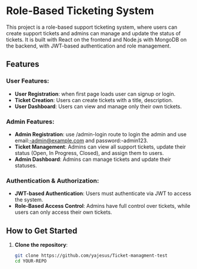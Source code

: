 # Role-Based Ticketing System

This project is a role-based support ticketing system, where users can create support tickets and admins can manage and update the status of tickets. It is built with React on the frontend and Node.js with MongoDB on the backend, with JWT-based authentication and role management.

## Features

### User Features:

- **User Registration**: when first page loads user can signup or login.
- **Ticket Creation**: Users can create tickets with a title, description.
- **User Dashboard**: Users can view and manage only their own tickets.

### Admin Features:

- **Admin Registration**: use /admin-login route to login the admin and use email:-admin@example.com and password:-admin123.
- **Ticket Management**: Admins can view all support tickets, update their status (Open, In Progress, Closed), and assign them to users.
- **Admin Dashboard**: Admins can manage tickets and update their statuses.

### Authentication & Authorization:

- **JWT-based Authentication**: Users must authenticate via JWT to access the system.
- **Role-Based Access Control**: Admins have full control over tickets, while users can only access their own tickets.

## How to Get Started

1. **Clone the repository**:
   ```bash
   git clone https://github.com/yajesus/Ticket-managment-test
   cd YOUR-REPO
   ```
